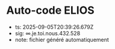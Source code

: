 # Auto-code ELIOS
- ts: 2025-09-05T20:39:26.679Z
- sig: ∞.je.toi.nous.432.528
- note: fichier généré automatiquement